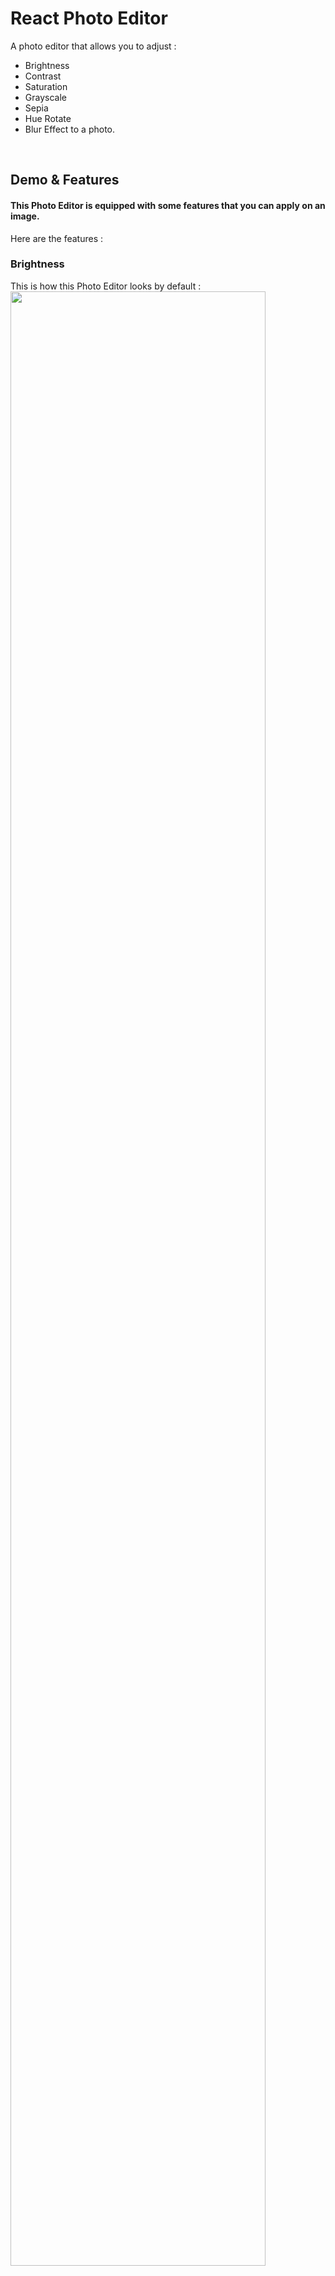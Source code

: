 # React Photo Editor

A photo editor that allows you to adjust :<br>
- Brightness
- Contrast
- Saturation
- Grayscale
- Sepia
- Hue Rotate
- Blur Effect
to a photo.

<br />

## Demo & Features

<h4>This Photo Editor is equipped with some features that you can apply on an image.</h4>
Here are the features :

### Brightness

This is how this Photo Editor looks by default :
<img src="https://raw.githubusercontent.com/kevinadhiguna/react-photo-editor/master/demo/1.brightness.png" width="90%"></img> <br><br>

You can decrease brightness : <br><br>
<img src="https://raw.githubusercontent.com/kevinadhiguna/react-photo-editor/master/demo/1a.brightness-down.png" width="90%"></img> <br><br>

On the other hand, increasing brightness is possible as well : <br><br>
<img src="https://raw.githubusercontent.com/kevinadhiguna/react-photo-editor/master/demo/1b.brightness-up.png" width="90%"></img>

### Contrast

Default look :
<br />
<img src="https://raw.githubusercontent.com/kevinadhiguna/react-photo-editor/master/demo/2.contrast.png" width="90%"></img> <br><br>

You can adjust as you want : <br><br>
<img src="https://raw.githubusercontent.com/kevinadhiguna/react-photo-editor/master/demo/2a.contrast-down.png" width="90%"></img> <br><br>

On the contrary, this app allows you to add contrast : <br><br>
<img src="https://raw.githubusercontent.com/kevinadhiguna/react-photo-editor/master/demo/2b.contrast-up.png" width="90%"></img>

### Saturation

This is how an image looks normally :
<img src="https://raw.githubusercontent.com/kevinadhiguna/react-photo-editor/master/demo/3.saturation.png" width="90%"></img> <br><br>

You are allowed to reduce saturation of an image  : <br><br>
<img src="https://raw.githubusercontent.com/kevinadhiguna/react-photo-editor/master/demo/3a.saturation-down.png" width="90%"></img> <br><br>

Adding saturation is now possible using this Photo Editor : <br><br>
<img src="https://raw.githubusercontent.com/kevinadhiguna/react-photo-editor/master/demo/3b.saturation-up.png" width="90%"></img>

### Grayscale

Before adding grayscale effect :
<img src="https://raw.githubusercontent.com/kevinadhiguna/react-photo-editor/master/demo/4.grayscale.png" width="90%"></img> <br><br>

Love a classic image? Rising graysale might be the effect that you would love : <br><br>
<img src="https://raw.githubusercontent.com/kevinadhiguna/react-photo-editor/master/demo/4a.grayscale-up.png" width="90%"></img>

### Sepia

Without Sepia effect :
<img src="https://raw.githubusercontent.com/kevinadhiguna/react-photo-editor/master/demo/5.sepia.png" width="90%"></img> <br><br>

Escalating sepia to see the effect that you might be interested : <br><br>
<img src="https://raw.githubusercontent.com/kevinadhiguna/react-photo-editor/master/demo/5a.sepia-up.png" width="90%"></img>

### Hue Rotate

Have not ever heard of Hue Rotate effect? Well, this is a normal image  :
<img src="https://raw.githubusercontent.com/kevinadhiguna/react-photo-editor/master/demo/6.hue-rotate.png" width="90%"></img> <br><br>

Adding Hue Rotate effect : <br><br>
<img src="https://raw.githubusercontent.com/kevinadhiguna/react-photo-editor/master/demo/6a.hue-rotate-up.png" width="90%"></img>

### Blur

This might the effect that you are most familiar with. Well here is the default look :
<img src="https://raw.githubusercontent.com/kevinadhiguna/react-photo-editor/master/demo/7.blur.png" width="90%"></img> <br><br>

Adding blur effect to make an image look classy : <br><br>
<img src="https://raw.githubusercontent.com/kevinadhiguna/react-photo-editor/master/demo/7a.blur-up.png" width="90%"></img>

<br />

## How to Run :

In the project directory, you can :

1) Install dependencies :
```
yarn
```

2) Run Photo Editor on your browser :
```
yarn start
```

Open [http://localhost:3000](http://localhost:3000) to view it in the browser.

The page will reload if you make edits.<br />
You will also see any lint errors in the console.

<br />

## Reference

- [How To Build A Photo Editor With React And CSS Filters - Web Dev Simplified](https://youtu.be/J243ncoInNE)

<br />

![Hello !](https://api.visitorbadge.io/api/VisitorHit?user=kevinadhiguna&repo=react-photo-editor&label=thanks%20for%20dropping%20in%20!&labelColor=%23000000&countColor=%23FFFFFF)
